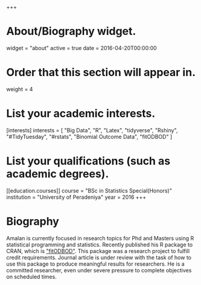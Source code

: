 +++
# About/Biography widget.
widget = "about"
active = true
date = 2016-04-20T00:00:00

# Order that this section will appear in.
weight = 4

# List your academic interests.
[interests]
  interests = [ 
    "Big Data",
    "R",
    "Latex",
    "tidyverse",
    "Rshiny",
    "#TidyTuesday",
    "#rstats",
    "Binomial Outcome Data",
    "fitODBOD"
  ]

# List your qualifications (such as academic degrees).
[[education.courses]]
  course = "BSc in Statistics Special(Honors)"
  institution = "University of Peradeniya"
  year = 2016
+++

# Biography
Amalan is currently focused in research topics for Phd and Masters using R statistical programming and statistics.
Recently published his R package to CRAN, which is ["fitODBOD"](https://cran.r-project.org/package=fitODBOD). 
This package was a research project to fulfill credit requirements. Journal article is under review with the task 
of how to use this package to produce meaningful results for researchers. He is a committed researcher, even under
severe pressure to complete objectives on scheduled times.
